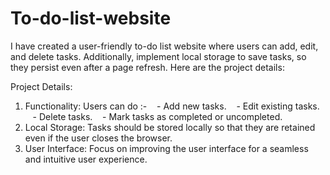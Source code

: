 # To-do-list-website
 
 I have created a user-friendly to-do list website where users can add, edit, and delete tasks. Additionally, implement local storage to save tasks, so they persist even after a page refresh. Here are the project details:

Project Details:
1. Functionality: Users can do :-
   - Add new tasks.
   - Edit existing tasks.
   - Delete tasks.
   - Mark tasks as completed or uncompleted.
2. Local Storage: Tasks should be stored locally so that they are retained even if the user closes the browser.
3. User Interface: Focus on improving the user interface for a seamless and intuitive user experience.

